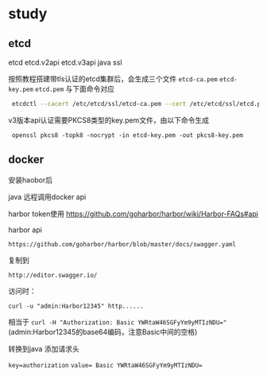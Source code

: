 # study
## etcd
etcd etcd.v2api etcd.v3api java ssl

按照教程搭建带tls认证的etcd集群后，会生成三个文件
`etcd-ca.pem`  `etcd-key.pem`  `etcd.pem`
与下面命令对应  

``` bash
 etcdctl --cacert /etc/etcd/ssl/etcd-ca.pem --cert /etc/etcd/ssl/etcd.pem --key /etc/etcd/ssl/etcd-key.pem get /hello
```


v3版本api认证需要PKCS8类型的key.pem文件，由以下命令生成

` openssl pkcs8 -topk8 -nocrypt -in etcd-key.pem -out pkcs8-key.pem`

## docker

安装haobor后

java 远程调用docker api

harbor token使用
https://github.com/goharbor/harbor/wiki/Harbor-FAQs#api

harbor api 

`https://github.com/goharbor/harbor/blob/master/docs/swagger.yaml` 

复制到

`http://editor.swagger.io/`

访问时：

`curl -u "admin:Harbor12345" http......`

相当于 `curl -H "Authorization: Basic YWRtaW46SGFyYm9yMTIzNDU="`(admin:Harbor12345的base64编码，注意Basic中间的空格)

转换到java 添加请求头 

`key=authorization` `value= Basic YWRtaW46SGFyYm9yMTIzNDU=`